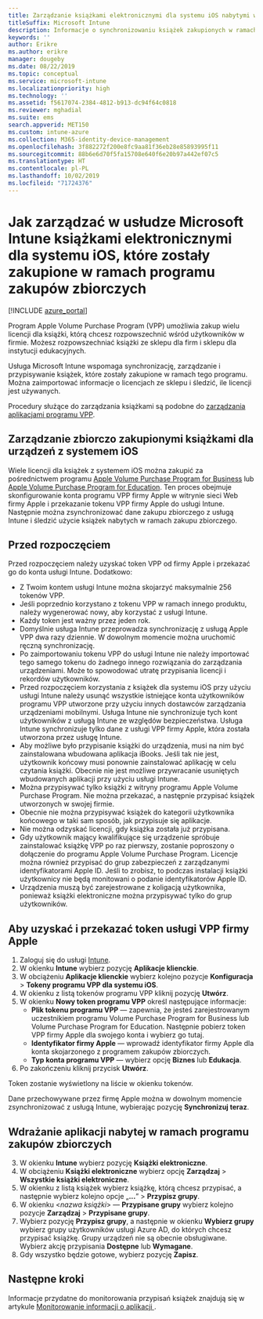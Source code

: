 ```yaml
---
title: Zarządzanie książkami elektronicznymi dla systemu iOS nabytymi w ramach zakupów zbiorczych
titleSuffix: Microsoft Intune
description: Informacje o synchronizowaniu książek zakupionych w ramach zakupów zbiorczych w sklepie z aplikacjami dla systemu iOS z usługą Intune oraz o zarządzaniu ich użyciem i jego śledzeniu.
keywords: ''
author: Erikre
ms.author: erikre
manager: dougeby
ms.date: 08/22/2019
ms.topic: conceptual
ms.service: microsoft-intune
ms.localizationpriority: high
ms.technology: ''
ms.assetid: f5617074-2384-4812-b913-dc94f64c0818
ms.reviewer: mghadial
ms.suite: ems
search.appverid: MET150
ms.custom: intune-azure
ms.collection: M365-identity-device-management
ms.openlocfilehash: 3f882272f200e8fc9aa81f36eb28e85893995f11
ms.sourcegitcommit: 88b6e6d70f5fa15708e640f6e20b97a442ef07c5
ms.translationtype: HT
ms.contentlocale: pl-PL
ms.lasthandoff: 10/02/2019
ms.locfileid: "71724376"
---
```

# <a name="how-to-manage-ios-ebooks-you-purchased-through-a-volume-purchase-program-with-microsoft-intune"></a>Jak zarządzać w usłudze Microsoft Intune książkami elektronicznymi dla systemu iOS, które zostały zakupione w ramach programu zakupów zbiorczych


[!INCLUDE [azure_portal](../includes/azure_portal.md)]

Program Apple Volume Purchase Program (VPP) umożliwia zakup wielu licencji dla książki, którą chcesz rozpowszechnić wśród użytkowników w firmie. Możesz rozpowszechniać książki ze sklepu dla firm i sklepu dla instytucji edukacyjnych.

Usługa Microsoft Intune wspomaga synchronizację, zarządzanie i przypisywanie książek, które zostały zakupione w ramach tego programu. Można zaimportować informacje o licencjach ze sklepu i śledzić, ile licencji jest używanych.

Procedury służące do zarządzania książkami są podobne do [zarządzania aplikacjami programu VPP](../vpp-apps-ios.md).

## <a name="manage-volume-purchased-books-for-ios-devices"></a>Zarządzanie zbiorczo zakupionymi książkami dla urządzeń z systemem iOS
Wiele licencji dla książek z systemem iOS można zakupić za pośrednictwem programu [Apple Volume Purchase Program for Business](https://www.apple.com/business/vpp/) lub [Apple Volume Purchase Program for Education](https://volume.itunes.apple.com/us/store). Ten proces obejmuje skonfigurowanie konta programu VPP firmy Apple w witrynie sieci Web firmy Apple i przekazanie tokenu VPP firmy Apple do usługi Intune.  Następnie można zsynchronizować dane zakupu zbiorczego z usługą Intune i śledzić użycie książek nabytych w ramach zakupu zbiorczego.

## <a name="before-you-start"></a>Przed rozpoczęciem
Przed rozpoczęciem należy uzyskać token VPP od firmy Apple i przekazać go do konta usługi Intune. Dodatkowo:

* Z Twoim kontem usługi Intune można skojarzyć maksymalnie 256 tokenów VPP.
* Jeśli poprzednio korzystano z tokenu VPP w ramach innego produktu, należy wygenerować nowy, aby korzystać z usługi Intune.
* Każdy token jest ważny przez jeden rok.
* Domyślnie usługa Intune przeprowadza synchronizację z usługą Apple VPP dwa razy dziennie. W dowolnym momencie można uruchomić ręczną synchronizację.
* Po zaimportowaniu tokenu VPP do usługi Intune nie należy importować tego samego tokenu do żadnego innego rozwiązania do zarządzania urządzeniami. Może to spowodować utratę przypisania licencji i rekordów użytkowników.
* Przed rozpoczęciem korzystania z książek dla systemu iOS przy użyciu usługi Intune należy usunąć wszystkie istniejące konta użytkowników programu VPP utworzone przy użyciu innych dostawców zarządzania urządzeniami mobilnymi. Usługa Intune nie synchronizuje tych kont użytkowników z usługą Intune ze względów bezpieczeństwa. Usługa Intune synchronizuje tylko dane z usługi VPP firmy Apple, która została utworzona przez usługę Intune.
* Aby możliwe było przypisanie książki do urządzenia, musi na nim być zainstalowana wbudowana aplikacja iBooks. Jeśli tak nie jest, użytkownik końcowy musi ponownie zainstalować aplikację w celu czytania książki. Obecnie nie jest możliwe przywracanie usuniętych wbudowanych aplikacji przy użyciu usługi Intune.
* Można przypisywać tylko książki z witryny programu Apple Volume Purchase Program. Nie można przekazać, a następnie przypisać książek utworzonych w swojej firmie.
* Obecnie nie można przypisywać książek do kategorii użytkownika końcowego w taki sam sposób, jak przypisuje się aplikacje.
* Nie można odzyskać licencji, gdy książka została już przypisana.
* Gdy użytkownik mający kwalifikujące się urządzenie spróbuje zainstalować książkę VPP po raz pierwszy, zostanie poproszony o dołączenie do programu Apple Volume Purchase Program. Licencje można również przypisać do grup zabezpieczeń z zarządzanymi identyfikatorami Apple ID. Jeśli to zrobisz, to podczas instalacji książki użytkownicy nie będą monitowani o podanie identyfikatorów Apple ID.
* Urządzenia muszą być zarejestrowane z koligacją użytkownika, ponieważ książki elektroniczne można przypisywać tylko do grup użytkowników.   


## <a name="to-get-and-upload-an-apple-vpp-token"></a>Aby uzyskać i przekazać token usługi VPP firmy Apple

1. Zaloguj się do usługi [Intune](https://go.microsoft.com/fwlink/?linkid=2090973).
3. W okienku **Intune** wybierz pozycję **Aplikacje klienckie**.
1. W obciążeniu **Aplikacje klienckie** wybierz kolejno pozycje **Konfiguracja** > **Tokeny programu VPP dla systemu iOS**.
2. W okienku z listą tokenów programu VPP kliknij pozycję **Utwórz**.
3. W okienku **Nowy token programu VPP** określ następujące informacje:
    - **Plik tokenu programu VPP** — zapewnia, że jesteś zarejestrowanym uczestnikiem programu Volume Purchase Program for Business lub Volume Purchase Program for Education. Następnie pobierz token VPP firmy Apple dla swojego konta i wybierz go tutaj.
    - **Identyfikator firmy Apple** — wprowadź identyfikator firmy Apple dla konta skojarzonego z programem zakupów zbiorczych.
    - **Typ konta programu VPP** — wybierz opcję **Biznes** lub **Edukacja**.
4. Po zakończeniu kliknij przycisk **Utwórz**.

Token zostanie wyświetlony na liście w okienku tokenów.


Dane przechowywane przez firmę Apple można w dowolnym momencie zsynchronizować z usługą Intune, wybierając pozycję **Synchronizuj teraz**.

## <a name="to-assign-a-volume-purchased-app"></a>Wdrażanie aplikacji nabytej w ramach programu zakupów zbiorczych

3. W okienku **Intune** wybierz pozycję **Książki elektroniczne**.
1. W obciążeniu **Książki elektroniczne** wybierz opcję **Zarządzaj** > **Wszystkie książki elektroniczne**.
2. W okienku z listą książek wybierz książkę, którą chcesz przypisać, a następnie wybierz kolejno opcje „**...**” > **Przypisz grupy**.
3. W okienku <*nazwa książki*> — **Przypisane grupy** wybierz kolejno pozycje **Zarządzaj** > **Przypisane grupy**.
4. Wybierz pozycję **Przypisz grupy**, a następnie w okienku **Wybierz grupy** wybierz grupy użytkowników usługi Azure AD, do których chcesz przypisać książkę. Grupy urządzeń nie są obecnie obsługiwane.
Wybierz akcję przypisania **Dostępne** lub **Wymagane**. 
5. Gdy wszystko będzie gotowe, wybierz pozycję **Zapisz**.

## <a name="next-steps"></a>Następne kroki

Informacje przydatne do monitorowania przypisań książek znajdują się w artykule [Monitorowanie informacji o aplikacji ](apps-monitor.md).






